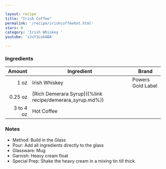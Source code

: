 ```yaml
---

layout: recipe
title: "Irish Coffee"
permalink: '/recipe/irishcoffeehot.html'
stars: 0
category: 'Irish Whiskey '
youtube: 'sJsY1LokABA'

---
```


### Ingredients

| Amount  | Ingredient               | Brand                  |
| --------: | -------------------------------------------------------- | ----------------- |
|      1 oz | Irish Whiskey                                            | Powers Gold Label |
|   0.25 oz | [Rich Demerara Syrup]({%link recipe/demerara_syrup.md%}) |
| 3 to 4 oz | Hot Coffee                                               |

### Notes

- Method: Build in the Glass
- Pour: Add all ingredients directly to the glass
- Glassware: Mug
- Garnish: Heavy cream float
- Special Prep: Shake the heavy cream in a mixing tin till thick.

